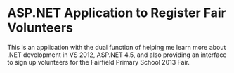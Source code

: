 # ASP.NET Application to Register Fair Volunteers

This is an application with the dual function of helping me learn more about .NET development in VS 2012, ASP.NET 4.5, and also providing an interface to sign up volunteers for the Fairfield Primary School 2013 Fair.